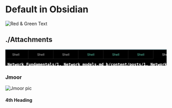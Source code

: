 # Default in Obsidian
![Red & Green Text](Pasted%20image%2020221203183750.png)


## ./Attachments
![Shell Graphic](./Attachments/Pasted%20image%2020221203183811.png)


### Jmoor

![Jmoor pic](../../images/Pasted%20image%20221203123146.png)

#### 4th Heading


